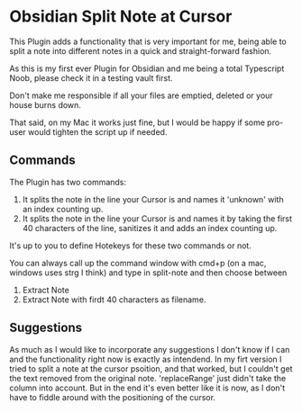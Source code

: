 # Obsidian Split Note at Cursor

This Plugin adds a functionality that is very important for me, being able to split a note into different notes in a quick and straight-forward fashion.

As this is my first ever Plugin for Obsidian and me being a total Typescript Noob, please check it in a testing vault first.

Don't make me responsible if all your files are emptied, deleted or your house burns down.

That said, on my Mac it works just fine, but I would be happy if some pro-user would tighten the script up if needed.

## Commands

The Plugin has two commands:

1. It splits the note in the line your Cursor is and names it 'unknown' with an index counting up.
2. It splits the note in the line your Cursor is and names it by taking the first 40 characters of the line, sanitizes it and adds an index counting up.

It's up to you to define Hotekeys for these two commands or not.

You can always call up the command window with cmd+p (on a mac, windows uses strg I think) and type in split-note and then choose between 
1. Extract Note
2. Extract Note with firdt 40 characters as filename.

## Suggestions
As much as I would like to incorporate any suggestions I don't know if I can and the functionality right now is exactly as intendend.
In my firt version I tried to split a note at the cursor psoition, and that worked, but I couldn't get the text removed from the original note.
'replaceRange' just didn't take the column into account. But in the end it's even better like it is now, as I don't have to fiddle around with the positioning of the cursor.



